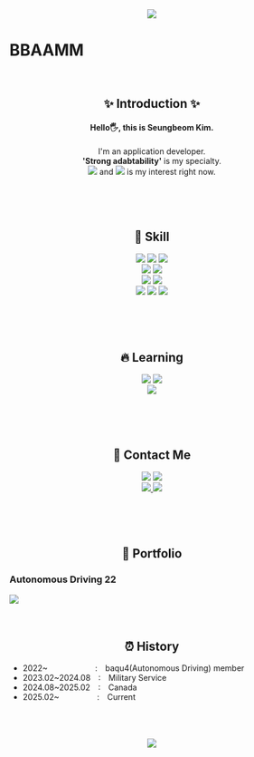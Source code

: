 <div align='center'><img src="https://capsule-render.vercel.app/api?type=waving&color=BDBDC8&height=150&section=header" /></div>
<h1>BBAAMM</h1></br>

<h2 align='center'>✨ Introduction ✨</h1>
<h4 align='center'>Hello🖐️, this is Seungbeom Kim.</h3>
<p align='center'>
  I'm an application developer.</br>
  <b>'Strong adabtability'</b> is my specialty.</br>
  <img src="https://img.shields.io/badge/ros-%230A0FF9?style=flat-square&logo=ros&logoColor=white"/>
   and
  <img src="https://img.shields.io/badge/AI-00B0D8?style=flat-square&logo=probot&logoColor=white"/>
  is my interest right now.</br>
</p></br></br></br>

<h2 align='center'>🚀 Skill</h1>
<p align='center'>
  <img src="https://img.shields.io/badge/Python-3776AB?style=flat-square&logo=python&logoColor=white"/>
  <img src="https://img.shields.io/badge/OpenCV-5C3EE8?style=flat-square&logo=opencv&logoColor=white"/>
  <img src="https://img.shields.io/badge/numpy-%23013243.svg?&style=flat-square&logo=numpy&logoColor=white"/></br>
  <img src="https://img.shields.io/badge/Kotlin-7F52FF?style=flat-square&logo=kotlin&logoColor=white"/>
  <img src="https://img.shields.io/badge/Android-34A853?style=flat-square&logo=android&logoColor=white"/></br>
  <img src="https://img.shields.io/badge/C-A8B9CC?style=flat-square&logo=C&logoColor=white"/>
  <img src="https://img.shields.io/badge/C++-00599C?style=flat-square&logo=cplusplus&logoColor=white"/></br>
  <img src="https://img.shields.io/badge/Tailwind CSS-06B6D4?style=flat-square&logo=tailwindcss&logoColor=white"/>
  <img src="https://img.shields.io/badge/react-%2361DAFB.svg?&style=flat-square&logo=react&logoColor=black" />
  <img src="https://img.shields.io/badge/spring-%236DB33F.svg?&style=flat-square&logo=spring&logoColor=white" />
</p></br></br></br>

<h2 align='center'>🔥 Learning</h1>
<p align='center'>
  <img src="https://img.shields.io/badge/AWS-232F3E?style=flat-square&logo=amazonwebservices&logoColor=white"/>
  <img src="https://img.shields.io/badge/MySQL-4479A1?style=flat-square&logo=mysql&logoColor=white"/></br>
  <img src="https://img.shields.io/badge/Rust-000000?style=flat-square&logo=rust&logoColor=white"/>
</p></br></br></br>

<h2 align='center'>🤝 Contact Me</h1>
<p align='center'>
  <img src="https://img.shields.io/badge/Notion-000000?style=flat-square&logo=notion&logoColor=white"/>
  <img src="https://img.shields.io/badge/Figma-F24E1E?style=flat-square&logo=figma&logoColor=white"/></br>
  <a href="https://www.instagram.com/pi_gonhe">
    <img src="https://img.shields.io/badge/Instagram-FF0069?style=flat-square&logo=instagram&logoColor=white"/>
  </a>
  <img src="https://img.shields.io/badge/Gmail-EA4335?style=flat-square&logo=gmail&logoColor=white"/>
</p></br></br></br>

<h2 align='center'>💼 Portfolio</h1>
<h3> Autonomous Driving 22 </h3>
<a href="https://github.com/BBAAMM/openCV-driving-22">
  <img src="https://github.com/user-attachments/assets/50db9086-f7fa-4eac-9464-6a0877d5f4b4"/>
</a>
</br></br></br>

<h2 align='center'>⏰ History</h1>
<ul>
  <li>2022~&emsp;&emsp;&emsp;&emsp;&emsp;&emsp;:&emsp;baqu4(Autonomous Driving) member</li>
  <li>2023.02~2024.08&emsp;:&emsp;Military Service</li>
  <li>2024.08~2025.02&emsp;:&emsp;Canada</li>
  <li>2025.02~&emsp;&emsp;&emsp;&emsp;&nbsp;&ensp;:&emsp;Current</li>
</ul>
</br></br></br>
<div align='center'><img src="https://capsule-render.vercel.app/api?type=waving&color=BDBDC8&height=150&section=footer" /></div>
